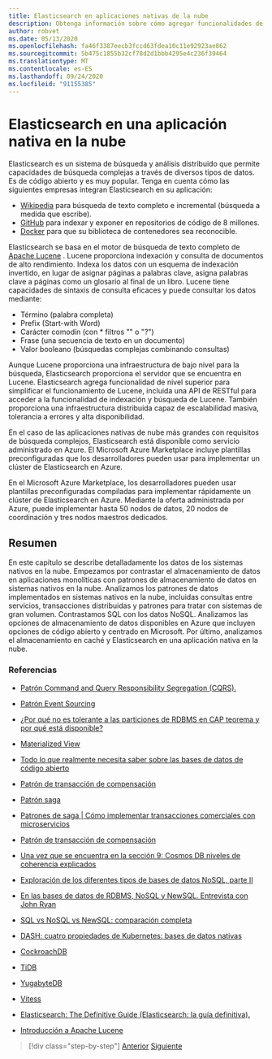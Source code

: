 ```yaml
---
title: Elasticsearch en aplicaciones nativas de la nube
description: Obtenga información sobre cómo agregar funcionalidades de búsqueda elástica a aplicaciones nativas de la nube.
author: robvet
ms.date: 05/13/2020
ms.openlocfilehash: fa46f3387eecb3fccd63fdea10c11e92923ae862
ms.sourcegitcommit: 5b475c1855b32cf78d2d1bbb4295e4c236f39464
ms.translationtype: MT
ms.contentlocale: es-ES
ms.lasthandoff: 09/24/2020
ms.locfileid: "91155385"
---
```

# <a name="elasticsearch-in-a-cloud-native-app"></a>Elasticsearch en una aplicación nativa en la nube

Elasticsearch es un sistema de búsqueda y análisis distribuido que permite capacidades de búsqueda complejas a través de diversos tipos de datos. Es de código abierto y es muy popular. Tenga en cuenta cómo las siguientes empresas integran Elasticsearch en su aplicación:

- [Wikipedia](https://blog.wikimedia.org/2014/01/06/wikimedia-moving-to-elasticsearch/) para búsqueda de texto completo e incremental (búsqueda a medida que escribe).
- [GitHub](https://www.elastic.co/customers/github) para indexar y exponer en repositorios de código de 8 millones.  
- [Docker](https://www.elastic.co/customers/docker) para que su biblioteca de contenedores sea reconocible.

Elasticsearch se basa en el motor de búsqueda de texto completo de [Apache Lucene](https://lucene.apache.org/core/) . Lucene proporciona indexación y consulta de documentos de alto rendimiento. Indexa los datos con un esquema de indexación invertido, en lugar de asignar páginas a palabras clave, asigna palabras clave a páginas como un glosario al final de un libro. Lucene tiene capacidades de sintaxis de consulta eficaces y puede consultar los datos mediante:

- Término (palabra completa)
- Prefix (Start-with Word)
- Carácter comodín (con \* filtros "" o "?")
- Frase (una secuencia de texto en un documento)
- Valor booleano (búsquedas complejas combinando consultas)

Aunque Lucene proporciona una infraestructura de bajo nivel para la búsqueda, Elasticsearch proporciona el servidor que se encuentra en Lucene. Elasticsearch agrega funcionalidad de nivel superior para simplificar el funcionamiento de Lucene, incluida una API de RESTful para acceder a la funcionalidad de indexación y búsqueda de Lucene. También proporciona una infraestructura distribuida capaz de escalabilidad masiva, tolerancia a errores y alta disponibilidad.

En el caso de las aplicaciones nativas de nube más grandes con requisitos de búsqueda complejos, Elasticsearch está disponible como servicio administrado en Azure. El Microsoft Azure Marketplace incluye plantillas preconfiguradas que los desarrolladores pueden usar para implementar un clúster de Elasticsearch en Azure.

En el Microsoft Azure Marketplace, los desarrolladores pueden usar plantillas preconfiguradas compiladas para implementar rápidamente un clúster de Elasticsearch en Azure. Mediante la oferta administrada por Azure, puede implementar hasta 50 nodos de datos, 20 nodos de coordinación y tres nodos maestros dedicados.

## <a name="summary"></a>Resumen

En este capítulo se describe detalladamente los datos de los sistemas nativos en la nube. Empezamos por contrastar el almacenamiento de datos en aplicaciones monolíticas con patrones de almacenamiento de datos en sistemas nativos en la nube. Analizamos los patrones de datos implementados en sistemas nativos en la nube, incluidas consultas entre servicios, transacciones distribuidas y patrones para tratar con sistemas de gran volumen. Contrastamos SQL con los datos NoSQL. Analizamos las opciones de almacenamiento de datos disponibles en Azure que incluyen opciones de código abierto y centrado en Microsoft. Por último, analizamos el almacenamiento en caché y Elasticsearch en una aplicación nativa en la nube.

### <a name="references"></a>Referencias

- [Patrón Command and Query Responsibility Segregation (CQRS).](/azure/architecture/patterns/cqrs)

- [Patrón Event Sourcing](/azure/architecture/patterns/event-sourcing)

- [¿Por qué no es tolerante a las particiones de RDBMS en CAP teorema y por qué está disponible?](https://stackoverflow.com/questions/36404765/why-isnt-rdbms-partition-tolerant-in-cap-theorem-and-why-is-it-available)

- [Materialized View](/azure/architecture/patterns/materialized-view)

- [Todo lo que realmente necesita saber sobre las bases de datos de código abierto](https://www.ibm.com/blogs/systems/all-you-really-need-to-know-about-open-source-databases/)

- [Patrón de transacción de compensación](/azure/architecture/patterns/compensating-transaction)

- [Patrón saga](https://microservices.io/patterns/data/saga.html)

- [Patrones de saga | Cómo implementar transacciones comerciales con microservicios](https://blog.couchbase.com/saga-pattern-implement-business-transactions-using-microservices-part/)

- [Patrón de transacción de compensación](/azure/architecture/patterns/compensating-transaction)

- [Una vez que se encuentra en la sección 9: Cosmos DB niveles de coherencia explicados](https://blog.jeremylikness.com/blog/2018-03-23_getting-behind-the-9ball-cosmosdb-consistency-levels/)

- [Exploración de los diferentes tipos de bases de datos NoSQL, parte II](https://www.3pillarglobal.com/insights/exploring-the-different-types-of-nosql-databases)

- [En las bases de datos de RDBMS, NoSQL y NewSQL. Entrevista con John Ryan](http://www.odbms.org/blog/2018/03/on-rdbms-nosql-and-newsql-databases-interview-with-john-ryan/)
  
- [SQL vs NoSQL vs NewSQL: comparación completa](https://www.xenonstack.com/blog/sql-vs-nosql-vs-newsql/)

- [DASH: cuatro propiedades de Kubernetes: bases de datos nativas](https://thenewstack.io/dash-four-properties-of-kubernetes-native-databases/)

- [CockroachDB](https://www.cockroachlabs.com/)

- [TiDB](https://pingcap.com/en/)

- [YugabyteDB](https://www.yugabyte.com/)

- [Vitess](https://vitess.io/)

- [Elasticsearch: The Definitive Guide (Elasticsearch: la guía definitiva).](https://shop.oreilly.com/product/0636920028505.do)
  
- [Introducción a Apache Lucene](https://www.baeldung.com/lucene)

>[!div class="step-by-step"]
>[Anterior](azure-caching.md)
>[Siguiente](resiliency.md) <!-- Next Chapter -->
